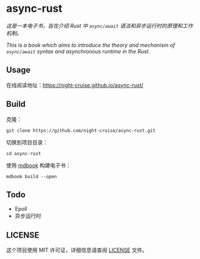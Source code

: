 # async-rust

*这是一本电子书，旨在介绍 Rust 中 `async/await` 语法和异步运行时的原理和工作机制。*

*This is a book which aims to introduce the theory and mechanism of `async/await` syntax and asynchronous runtime in the Rust.*



## Usage

在线阅读地址：https://night-cruise.github.io/async-rust/



## Build

克隆：

```
git clone https://github.com/night-cruise/async-rust.git
```

切换到项目目录：

```
cd async-rust
```

使用 [mdbook](https://github.com/rust-lang/mdBook) 构建电子书：

```
mdbook build --open
```



## Todo

* Epoll
* 异步运行时



## LICENSE

这个项目使用 MIT 许可证，详细信息请查阅 [LICENSE](LICENSE) 文件。
